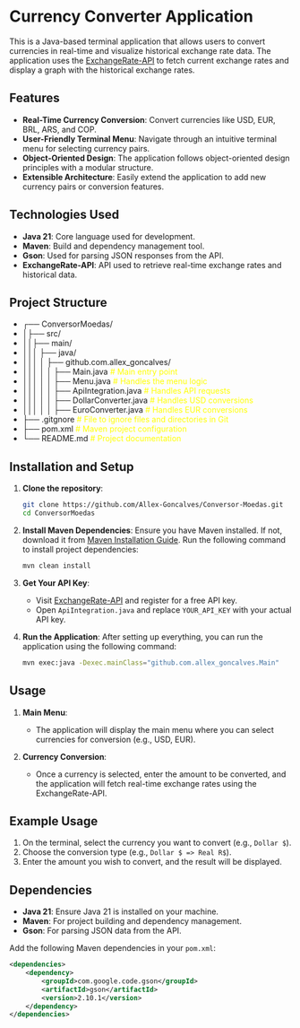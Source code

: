 # Currency Converter Application

This is a Java-based terminal application that allows users to convert currencies in real-time and visualize historical exchange rate data. The application uses the [ExchangeRate-API](https://www.exchangerate-api.com/) to fetch current exchange rates and display a graph with the historical exchange rates.

## Features

- **Real-Time Currency Conversion**: Convert currencies like USD, EUR, BRL, ARS, and COP.
- **User-Friendly Terminal Menu**: Navigate through an intuitive terminal menu for selecting currency pairs.
- **Object-Oriented Design**: The application follows object-oriented design principles with a modular structure.
- **Extensible Architecture**: Easily extend the application to add new currency pairs or conversion features.

## Technologies Used

- **Java 21**: Core language used for development.
- **Maven**: Build and dependency management tool.
- **Gson**: Used for parsing JSON responses from the API.
- **ExchangeRate-API**: API used to retrieve real-time exchange rates and historical data.

## Project Structure

- ┌── ConversorMoedas/
- │├── src/
- ││├── main/ 
- │││ ├── java/
- │││ │ ├── github.com.allex_goncalves/ 
- │││ │ │ ├── Main.java <span style="color:yellow;"># Main entry point</span>
- │││ │ │ ├── Menu.java <span style="color:yellow;"># Handles the menu logic</span>
- │││ │ │ ├── ApiIntegration.java <span style="color:yellow;"># Handles API requests</span> 
- │││ │ │ ├── DollarConverter.java <span style="color:yellow;"># Handles USD conversions</span> 
- │││ │ │ ├── EuroConverter.java <span style="color:yellow;"># Handles EUR conversions</span>
- ├── .gitgnore <span style="color:yellow;"># File to ignore files and directories in Git</span>
- ├── pom.xml <span style="color:yellow;"># Maven project configuration</span>
- └── README.md <span style="color:yellow;"># Project documentation</span>


## Installation and Setup

1. **Clone the repository**:
    ```bash
    git clone https://github.com/Allex-Goncalves/Conversor-Moedas.git
    cd ConversorMoedas
    ```

2. **Install Maven Dependencies**:
   Ensure you have Maven installed. If not, download it from [Maven Installation Guide](https://maven.apache.org/install.html). Run the following command to install project dependencies:
    ```bash
    mvn clean install
    ```

3. **Get Your API Key**:
    - Visit [ExchangeRate-API](https://www.exchangerate-api.com/) and register for a free API key.
    - Open `ApiIntegration.java` and replace `YOUR_API_KEY` with your actual API key.

4. **Run the Application**:
   After setting up everything, you can run the application using the following command:
    ```bash
    mvn exec:java -Dexec.mainClass="github.com.allex_goncalves.Main"
    ```

## Usage

1. **Main Menu**:
    - The application will display the main menu where you can select currencies for conversion (e.g., USD, EUR).

2. **Currency Conversion**:
    - Once a currency is selected, enter the amount to be converted, and the application will fetch real-time exchange rates using the ExchangeRate-API.


## Example Usage

1. On the terminal, select the currency you want to convert (e.g., `Dollar $`).
2. Choose the conversion type (e.g., `Dollar $ => Real R$`).
3. Enter the amount you wish to convert, and the result will be displayed.

## Dependencies

- **Java 21**: Ensure Java 21 is installed on your machine.
- **Maven**: For project building and dependency management.
- **Gson**: For parsing JSON data from the API.

Add the following Maven dependencies in your `pom.xml`:

```xml
<dependencies>
    <dependency>
        <groupId>com.google.code.gson</groupId>
        <artifactId>gson</artifactId>
        <version>2.10.1</version>
    </dependency>
</dependencies>
```


